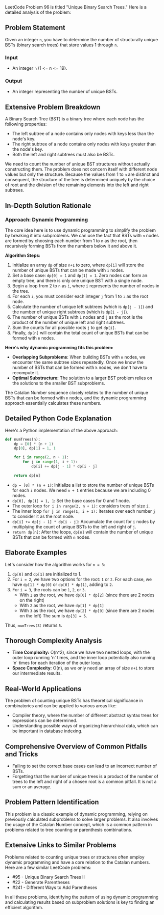 LeetCode Problem 96 is titled "Unique Binary Search Trees." Here is a detailed analysis of the problem:

## Problem Statement

Given an integer `n`, you have to determine the number of structurally unique BSTs (binary search trees) that store values 1 through `n`.

### Input
- An integer `n` (1 <= n <= 19).

### Output
- An integer representing the number of unique BSTs.

## Extensive Problem Breakdown

A Binary Search Tree (BST) is a binary tree where each node has the following properties:
- The left subtree of a node contains only nodes with keys less than the node's key.
- The right subtree of a node contains only nodes with keys greater than the node's key.
- Both the left and right subtrees must also be BSTs.

We need to count the number of unique BST structures without actually constructing them. The problem does not concern itself with different node values but only the structure. Because the values from 1 to `n` are distinct and consequent, the structure of the tree is determined uniquely by the choice of root and the division of the remaining elements into the left and right subtrees.

## In-Depth Solution Rationale

### Approach: Dynamic Programming

The core idea here is to use dynamic programming to simplify the problem by breaking it into subproblems. We can use the fact that BSTs with `n` nodes are formed by choosing each number from 1 to `n` as the root, then recursively forming BSTs from the numbers below it and above it.

**Algorithm Steps:**

1. Initialize an array `dp` of size `n+1` to zero, where `dp[i]` will store the number of unique BSTs that can be made with `i` nodes.
2. Set a base case: `dp[0] = 1` and `dp[1] = 1`. Zero nodes can form an empty tree, and there is only one unique BST with a single node.
3. Begin a loop from 2 to `n` as `i`, where `i` represents the number of nodes in the tree.
4. For each `i`, you must consider each integer `j` from 1 to `i` as the root node.
5. Calculate the number of unique left subtrees (which is `dp[j - 1]`) and the number of unique right subtrees (which is `dp[i - j]`).
6. The number of unique BSTs with `i` nodes and `j` as the root is the product of the number of unique left and right subtrees.
7. Sum the counts for all possible roots `j` to get `dp[i]`.
8. Finally, `dp[n]` will contain the total count of unique BSTs that can be formed with `n` nodes.

**Here's why dynamic programming fits this problem:** 

- **Overlapping Subproblems:** When building BSTs with `n` nodes, we encounter the same subtree sizes repeatedly. Once we know the number of BSTs that can be formed with `k` nodes, we don't have to recompute it.
- **Optimal Substructure:** The solution to a larger BST problem relies on the solutions to the smaller BST subproblems.

The Catalan Number sequence closely relates to the number of unique BSTs that can be formed with `n` nodes, and the dynamic programming approach essentially calculates these numbers.

## Detailed Python Code Explanation

Here's a Python implementation of the above approach:

```python
def numTrees(n):
    dp = [0] * (n + 1)
    dp[0], dp[1] = 1, 1

    for i in range(2, n + 1):
        for j in range(1, i + 1):
            dp[i] += dp[j - 1] * dp[i - j]
    
    return dp[n]
```

- `dp = [0] * (n + 1)`: Initialize a list to store the number of unique BSTs for each `i` nodes. We need `n + 1` entries because we are including 0 nodes.
- `dp[0], dp[1] = 1, 1`: Set the base cases for 0 and 1 node.
- The outer loop `for i in range(2, n + 1):` considers trees of size `i`.
- The inner loop `for j in range(1, i + 1):` iterates over each number `j` to consider it as the root node.
- `dp[i] += dp[j - 1] * dp[i - j]`: Accumulate the count for `i` nodes by multiplying the count of unique BSTs to the left and right of `j`.
- `return dp[n]`: After the loops, `dp[n]` will contain the number of unique BSTs that can be formed with `n` nodes.

## Elaborate Examples

Let's consider how the algorithm works for `n = 3`:

1. `dp[0]` and `dp[1]` are initialized to 1.
2. For `i = 2`, we have two options for the root: `1` or `2`. For each case, we have `dp[1] * dp[0]` or `dp[0] * dp[1]`, adding to `2`.
3. For `i = 3`, the roots can be `1`, `2`, or `3`.
   - With `1` as the root, we have `dp[0] * dp[2]` (since there are 2 nodes on the right)
   - With `2` as the root, we have `dp[1] * dp[1]`
   - With `3` as the root, we have `dp[2] * dp[0]` (since there are 2 nodes on the left)
   The sum is `dp[3] = 5`.

Thus, `numTrees(3)` returns `5`.

## Thorough Complexity Analysis

- **Time Complexity:** O(n^2), since we have two nested loops, with the outer loop running 'n' times, and the inner loop potentially also running 'n' times for each iteration of the outer loop.
- **Space Complexity:** O(n), as we only need an array of size `n+1` to store our intermediate results.

## Real-World Applications

The problem of counting unique BSTs has theoretical significance in combinatorics and can be applied to various areas like:
- Compiler theory, where the number of different abstract syntax trees for expressions can be determined.
- Understanding possible ways of organizing hierarchical data, which can be important in database indexing.

## Comprehensive Overview of Common Pitfalls and Tricks

- Failing to set the correct base cases can lead to an incorrect number of BSTs.
- Forgetting that the number of unique trees is a product of the number of trees to the left and right of a chosen root is a common pitfall. It is not a sum or an average.

## Problem Pattern Identification

This problem is a classic example of dynamic programming, relying on previously calculated subproblems to solve larger problems. It also involves the usage of the Catalan Number concept, which is a common pattern in problems related to tree counting or parenthesis combinations.

## Extensive Links to Similar Problems

Problems related to counting unique trees or structures often employ dynamic programming and have a core relation to the Catalan numbers. Here are a few similar LeetCode problems:
- #95 - Unique Binary Search Trees II
- #22 - Generate Parentheses
- #241 - Different Ways to Add Parentheses

In all these problems, identifying the pattern of using dynamic programming and calculating results based on subproblem solutions is key to finding an efficient algorithm.